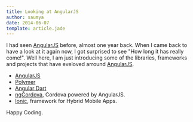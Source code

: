 ```yaml
---
title: Looking at AngularJS
author: saumya
date: 2014-06-07
template: article.jade
---
```




I had seen [AngularJS][1] before, almost one year back. When I came back to have a look at it again now, I got surprised to see "How long it has really come!". Well here, I am just introducing some of the libraries, frameworks and projects that have eveloved arround [AngularJS][1].          
- [AngularJS][1]
- [Polymer][2]
- [Angular Dart][3]
- [ngCordova][4], Cordova powered by AngularJS.
- [Ionic][5], framework for Hybrid Mobile Apps.


Happy Coding.







[1]: https://angularjs.org/
[2]: http://www.polymer-project.org/
[3]: https://angulardart.org/
[4]: http://ngcordova.com/
[5]: http://ionicframework.com/


